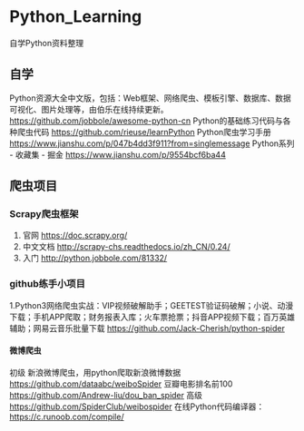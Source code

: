 # Python_Learning
自学Python资料整理

## 自学
Python资源大全中文版，包括：Web框架、网络爬虫、模板引擎、数据库、数据可视化、图片处理等，由伯乐在线持续更新。 https://github.com/jobbole/awesome-python-cn
Python的基础练习代码与各种爬虫代码 https://github.com/rieuse/learnPython
Python爬虫学习手册 https://www.jianshu.com/p/047b4dd3f911?from=singlemessage
Python系列 - 收藏集 - 掘金 https://www.jianshu.com/p/9554bcf6ba44
## 爬虫项目
### Scrapy爬虫框架
1. 官网 https://doc.scrapy.org/
2. 中文文档 http://scrapy-chs.readthedocs.io/zh_CN/0.24/
3. 入门 http://python.jobbole.com/81332/
### github练手小项目
1.Python3网络爬虫实战：VIP视频破解助手；GEETEST验证码破解；小说、动漫下载；手机APP爬取；财务报表入库；火车票抢票；抖音APP视频下载；百万英雄辅助；网易云音乐批量下载 https://github.com/Jack-Cherish/python-spider

#### 微博爬虫
初级 新浪微博爬虫，用python爬取新浪微博数据 https://github.com/dataabc/weiboSpider
    豆瓣电影排名前100 https://github.com/Andrew-liu/dou_ban_spider
高级 https://github.com/SpiderClub/weibospider
在线Python代码编译器：https://c.runoob.com/compile/
